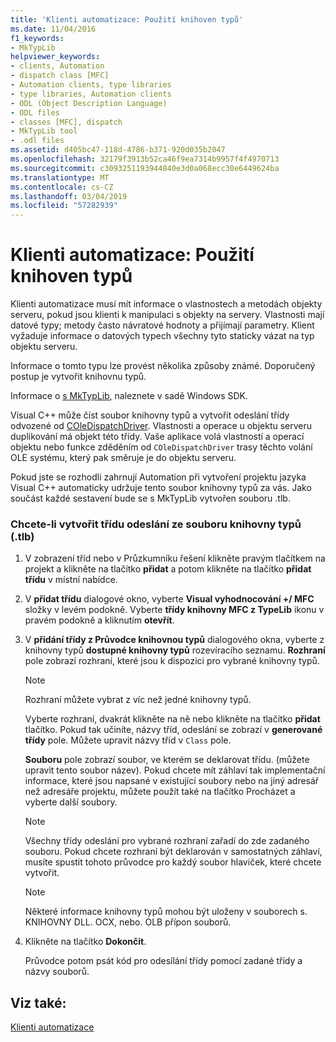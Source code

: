 ```yaml
---
title: 'Klienti automatizace: Použití knihoven typů'
ms.date: 11/04/2016
f1_keywords:
- MkTypLib
helpviewer_keywords:
- clients, Automation
- dispatch class [MFC]
- Automation clients, type libraries
- type libraries, Automation clients
- ODL (Object Description Language)
- ODL files
- classes [MFC], dispatch
- MkTypLib tool
- .odl files
ms.assetid: d405bc47-118d-4786-b371-920d035b2047
ms.openlocfilehash: 32179f3913b52ca46f9ea7314b9957f4f4970713
ms.sourcegitcommit: c3093251193944840e3d0a068ecc30e6449624ba
ms.translationtype: MT
ms.contentlocale: cs-CZ
ms.lasthandoff: 03/04/2019
ms.locfileid: "57282939"
---
```

# <a name="automation-clients-using-type-libraries"></a>Klienti automatizace: Použití knihoven typů

Klienti automatizace musí mít informace o vlastnostech a metodách objekty serveru, pokud jsou klienti k manipulaci s objekty na servery. Vlastnosti mají datové typy; metody často návratové hodnoty a přijímají parametry. Klient vyžaduje informace o datových typech všechny tyto staticky vázat na typ objektu serveru.

Informace o tomto typu lze provést několika způsoby známé. Doporučený postup je vytvořit knihovnu typů.

Informace o [s MkTypLib](/windows/desktop/Midl/differences-between-midl-and-mktyplib), naleznete v sadě Windows SDK.

Visual C++ může číst soubor knihovny typů a vytvořit odeslání třídy odvozené od [COleDispatchDriver](../mfc/reference/coledispatchdriver-class.md). Vlastnosti a operace u objektu serveru duplikování má objekt této třídy. Vaše aplikace volá vlastností a operací objektu nebo funkce zděděním od `COleDispatchDriver` trasy těchto volání OLE systému, který pak směruje je do objektu serveru.

Pokud jste se rozhodli zahrnují Automation při vytvoření projektu jazyka Visual C++ automaticky udržuje tento soubor knihovny typů za vás. Jako součást každé sestavení bude se s MkTypLib vytvořen souboru .tlb.

### <a name="to-create-a-dispatch-class-from-a-type-library-tlb-file"></a>Chcete-li vytvořit třídu odeslání ze souboru knihovny typů (.tlb)

1. V zobrazení tříd nebo v Průzkumníku řešení klikněte pravým tlačítkem na projekt a klikněte na tlačítko **přidat** a potom klikněte na tlačítko **přidat třídu** v místní nabídce.

1. V **přidat třídu** dialogové okno, vyberte **Visual vyhodnocování +/ MFC** složky v levém podokně. Vyberte **třídy knihovny MFC z TypeLib** ikonu v pravém podokně a kliknutím **otevřít**.

1. V **přidání třídy z Průvodce knihovnou typů** dialogového okna, vyberte z knihovny typů **dostupné knihovny typů** rozevíracího seznamu. **Rozhraní** pole zobrazí rozhraní, které jsou k dispozici pro vybrané knihovny typů.

    > [!NOTE]
    >  Rozhraní můžete vybrat z víc než jedné knihovny typů.

   Vyberte rozhraní, dvakrát klikněte na ně nebo klikněte na tlačítko **přidat** tlačítko. Pokud tak učiníte, názvy tříd, odeslání se zobrazí v **generované třídy** pole. Můžete upravit názvy tříd v `Class` pole.

   **Souboru** pole zobrazí soubor, ve kterém se deklarovat třídu. (můžete upravit tento soubor název). Pokud chcete mít záhlaví tak implementační informace, které jsou napsané v existující soubory nebo na jiný adresář než adresáře projektu, můžete použít také na tlačítko Procházet a vyberte další soubory.

    > [!NOTE]
    >  Všechny třídy odeslání pro vybrané rozhraní zařadí do zde zadaného souboru. Pokud chcete rozhraní být deklarován v samostatných záhlaví, musíte spustit tohoto průvodce pro každý soubor hlaviček, které chcete vytvořit.

    > [!NOTE]
    >  Některé informace knihovny typů mohou být uloženy v souborech s. KNIHOVNY DLL. OCX, nebo. OLB přípon souborů.

1. Klikněte na tlačítko **Dokončit**.

   Průvodce potom psát kód pro odesílání třídy pomocí zadané třídy a názvy souborů.

## <a name="see-also"></a>Viz také:

[Klienti automatizace](../mfc/automation-clients.md)
